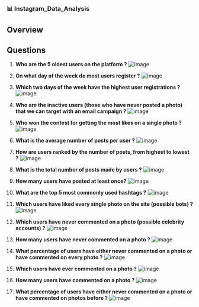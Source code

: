 ### 📊 Instagram_Data_Analysis

## Overview

## Questions
1. **Who are the 5 oldest users on the platform ?**
![image](https://github.com/user-attachments/assets/eac882c1-16f1-4138-8e93-e1d16e75e63a)

2. **On what day of the week do most users register ?**
![image](https://github.com/user-attachments/assets/e66491a1-2315-4ecf-84f9-f686338fc172)

3. **Which two days of the week have the highest user registrations ?**
![image](https://github.com/user-attachments/assets/83b4bc56-868e-42d4-9280-f9b12abd472f)

4. **Who are the inactive users (those who have never posted a photo) that we can target with an email campaign ?**
![image](https://github.com/user-attachments/assets/808ab058-a038-4f17-a841-90b7c1f48da3)

5. **Who won the contest for getting the most likes on a single photo ?**
![image](https://github.com/user-attachments/assets/9d33671c-5b56-4ee8-8882-231ed30e00b3)

6. **What is the average number of posts per user ?**
![image](https://github.com/user-attachments/assets/d5ee48c1-8613-46a8-ac93-18220220d3b8)

7. **How are users ranked by the number of posts, from highest to lowest ?**
![image](https://github.com/user-attachments/assets/60ab2f89-d8a4-4770-9904-5d786af0bf7b)

8. **What is the total number of posts made by users ?**
![image](https://github.com/user-attachments/assets/84852961-9ec4-4238-9aab-6149c4417363)

9. **How many users have posted at least once?**
![image](https://github.com/user-attachments/assets/08001f9a-6968-4efe-8486-f50b12d02c8a)

10. **What are the top 5 most commonly used hashtags ?**
![image](https://github.com/user-attachments/assets/23352a5d-f2b9-4e52-876a-a810d19f3cca)

11. **Which users have liked every single photo on the site (possible bots) ?**
![image](https://github.com/user-attachments/assets/b8e517b9-d381-4dd9-be1b-de172adac6a7)

12. **Which users have never commented on a photo (possible celebrity accounts) ?**
![image](https://github.com/user-attachments/assets/7816b61a-5526-413b-9843-d3fe00495645)

13. **How many users have never commented on a photo ?**
![image](https://github.com/user-attachments/assets/ffd4cf2e-7b3d-4379-8868-7d4febaaefdb)

14. **What percentage of users have either never commented on a photo or have commented on every photo ?**
![image](https://github.com/user-attachments/assets/8617c2d1-d913-4c12-804f-a5df8f5de5ef)

15. **Which users have ever commented on a photo ?**
![image](https://github.com/user-attachments/assets/e4c70059-5ef9-4f48-a1a4-ff07192b9099)

16. **How many users have commented on a photo ?** 
![image](https://github.com/user-attachments/assets/21b873b7-e836-4dfc-9db2-8718a17785fa)

17. **What percentage of users have either never commented on a photo or have commented on photos before ?**
![image](https://github.com/user-attachments/assets/d555d707-1060-431a-bf75-2a21a33ae990)

